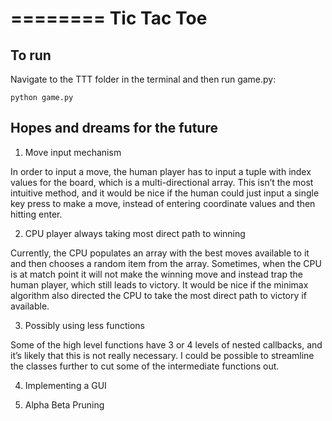 ========
Tic Tac Toe
========

To run
--------

Navigate to the TTT folder in the terminal and then run game.py:

	python game.py

Hopes and dreams for the future
--------

1) Move input mechanism

In order to input a move, the human player has to input a tuple with index values for the board, which is a multi-directional array. This isn’t the most intuitive method, and it would be nice if the human could just input a single key press to make a move, instead of entering coordinate values and then hitting enter.

2) CPU player always taking most direct path to winning

Currently, the CPU populates an array with the best moves available to it and then chooses a random item from the array. Sometimes, when the CPU is at match point it will not make the winning move and instead trap the human player, which still leads to victory. It would be nice if the minimax algorithm also directed the CPU to take the most direct path to victory if available.

3) Possibly using less functions

Some of the high level functions have 3 or 4 levels of nested callbacks, and it’s likely that this is not really necessary. I could be possible to streamline the classes further to cut some of the intermediate functions out.

4) Implementing a GUI

5) Alpha Beta Pruning
